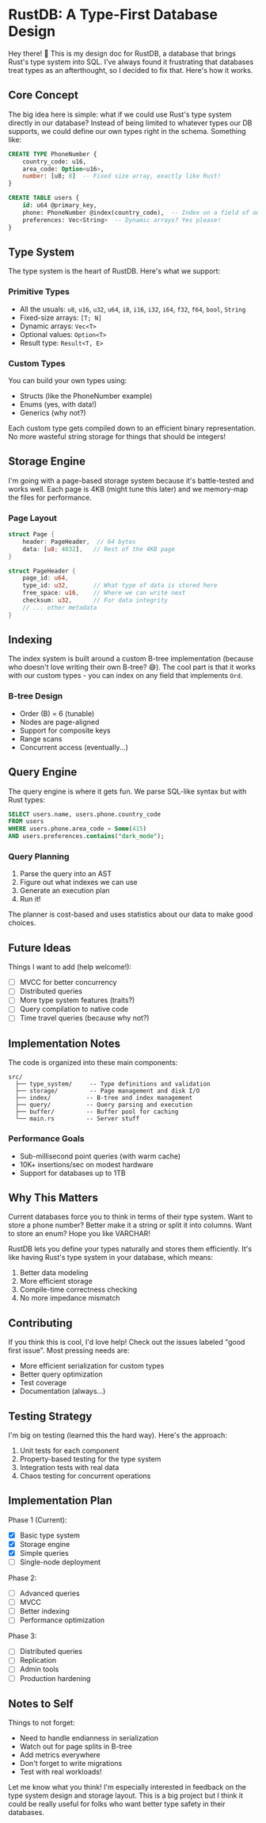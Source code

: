 # RustDB: A Type-First Database Design

Hey there! 👋 This is my design doc for RustDB, a database that brings Rust's type system into SQL. I've always found it frustrating that databases treat types as an afterthought, so I decided to fix that. Here's how it works.

## Core Concept

The big idea here is simple: what if we could use Rust's type system directly in our database? Instead of being limited to whatever types our DB supports, we could define our own types right in the schema. Something like:

```sql
CREATE TYPE PhoneNumber {
    country_code: u16,
    area_code: Option<u16>,
    number: [u8; 8]  -- Fixed size array, exactly like Rust!
}

CREATE TABLE users {
    id: u64 @primary_key,
    phone: PhoneNumber @index(country_code),  -- Index on a field of our custom type
    preferences: Vec<String>  -- Dynamic arrays? Yes please!
}
```

## Type System

The type system is the heart of RustDB. Here's what we support:

### Primitive Types
- All the usuals: `u8`, `u16`, `u32`, `u64`, `i8`, `i16`, `i32`, `i64`, `f32`, `f64`, `bool`, `String`
- Fixed-size arrays: `[T; N]` 
- Dynamic arrays: `Vec<T>`
- Optional values: `Option<T>`
- Result type: `Result<T, E>`

### Custom Types
You can build your own types using:
- Structs (like the PhoneNumber example)
- Enums (yes, with data!)
- Generics (why not?)

Each custom type gets compiled down to an efficient binary representation. No more wasteful string storage for things that should be integers!

## Storage Engine

I'm going with a page-based storage system because it's battle-tested and works well. Each page is 4KB (might tune this later) and we memory-map the files for performance.

### Page Layout
```rust
struct Page {
    header: PageHeader,  // 64 bytes
    data: [u8; 4032],   // Rest of the 4KB page
}

struct PageHeader {
    page_id: u64,
    type_id: u32,       // What type of data is stored here
    free_space: u16,    // Where we can write next
    checksum: u32,      // For data integrity
    // ... other metadata
}
```

## Indexing

The index system is built around a custom B-tree implementation (because who doesn't love writing their own B-tree? 😅). The cool part is that it works with our custom types - you can index on any field that implements `Ord`.

### B-tree Design
- Order (B) = 6 (tunable)
- Nodes are page-aligned
- Support for composite keys
- Range scans
- Concurrent access (eventually...)

## Query Engine

The query engine is where it gets fun. We parse SQL-like syntax but with Rust types:

```sql
SELECT users.name, users.phone.country_code
FROM users
WHERE users.phone.area_code = Some(415)
AND users.preferences.contains("dark_mode");
```

### Query Planning
1. Parse the query into an AST
2. Figure out what indexes we can use
3. Generate an execution plan
4. Run it!

The planner is cost-based and uses statistics about our data to make good choices.

## Future Ideas

Things I want to add (help welcome!):
- [ ] MVCC for better concurrency
- [ ] Distributed queries
- [ ] More type system features (traits?)
- [ ] Query compilation to native code
- [ ] Time travel queries (because why not?)

## Implementation Notes

The code is organized into these main components:

```
src/
  ├── type_system/     -- Type definitions and validation
  ├── storage/         -- Page management and disk I/O
  ├── index/          -- B-tree and index management
  ├── query/          -- Query parsing and execution
  ├── buffer/         -- Buffer pool for caching
  └── main.rs         -- Server stuff
```

### Performance Goals
- Sub-millisecond point queries (with warm cache)
- 10K+ insertions/sec on modest hardware
- Support for databases up to 1TB

## Why This Matters

Current databases force you to think in terms of their type system. Want to store a phone number? Better make it a string or split it into columns. Want to store an enum? Hope you like VARCHAR!

RustDB lets you define your types naturally and stores them efficiently. It's like having Rust's type system in your database, which means:
1. Better data modeling
2. More efficient storage
3. Compile-time correctness checking
4. No more impedance mismatch

## Contributing

If you think this is cool, I'd love help! Check out the issues labeled "good first issue". Most pressing needs are:
- More efficient serialization for custom types
- Better query optimization
- Test coverage
- Documentation (always...)

## Testing Strategy

I'm big on testing (learned this the hard way). Here's the approach:
1. Unit tests for each component
2. Property-based testing for the type system
3. Integration tests with real data
4. Chaos testing for concurrent operations

## Implementation Plan

Phase 1 (Current):
- [x] Basic type system
- [x] Storage engine
- [x] Simple queries
- [ ] Single-node deployment

Phase 2:
- [ ] Advanced queries
- [ ] MVCC
- [ ] Better indexing
- [ ] Performance optimization

Phase 3:
- [ ] Distributed queries
- [ ] Replication
- [ ] Admin tools
- [ ] Production hardening

## Notes to Self

Things to not forget:
- Need to handle endianness in serialization
- Watch out for page splits in B-tree
- Add metrics everywhere
- Don't forget to write migrations
- Test with real workloads!

Let me know what you think! I'm especially interested in feedback on the type system design and storage layout. This is a big project but I think it could be really useful for folks who want better type safety in their databases.